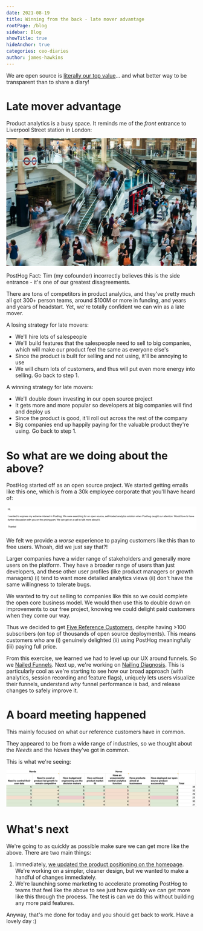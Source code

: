 ```yaml
---
date: 2021-08-19
title: Winning from the back - late mover advantage
rootPage: /blog
sidebar: Blog
showTitle: true
hideAnchor: true
categories: ceo-diaries
author: james-hawkins
---
```


We are open source is [literally our top value](../handbook/company/values)... and what better way to be transparent than to share a diary!

# Late mover advantage

Product analytics is a busy space. It reminds me of the _front_ entrance to Liverpool Street station in London:

![Liverpool Street Front Entrance - lots of people](../images/blog/CEO-diary-1/liverpool-st-station.jpg)

PostHog Fact: Tim (my cofounder) incorrectly believes this is the side entrance - it's one of our greatest disagreements.

There are tons of competitors in product analytics, and they've pretty much all got 300+ person teams, around $100M or more in funding, and years and years of headstart. Yet, we're totally confident we can win as a late mover.

A losing strategy for late movers:

- We'll hire lots of salespeople
- We'll build features that the salespeople need to sell to big companies, which will make our product feel the same as everyone else's
- Since the product is built for selling and not using, it'll be annoying to use
- We will churn lots of customers, and thus will put even more energy into selling. Go back to step 1.

A winning strategy for late movers:

- We'll double down investing in our open source project
- It gets more and more popular so developers at big companies will find and deploy us
- Since the product is good, it'll roll out across the rest of the company
- Big companies end up happily paying for the valuable product they're using. Go back to step 1.

# So what are we doing about the above?

PostHog started off as an open source project. We started getting emails like this one, which is from a 30k employee corporate that you'll have heard of:

![An email from a potential customer saying they have extreme interest](../images/blog/CEO-diary-1/extreme-interest.jpg)

We felt we provide a _worse_ experience to paying customers like this than to free users. Whoah, did we just say that?!

Larger companies have a wider range of stakeholders and generally more users on the platform. They have a broader range of users than just developers, and these other user profiles (like product managers or growth managers) (i) tend to want more detailed analytics views (ii) don't have the same willingness to tolerate bugs.

We wanted to try out selling to companies like this so we could complete the open core business model. We would then use this to double down on improvements to our free project, knowing we could delight paid customers when they come our way.

Thus we decided to get [Five Reference Customers](../handbook/strategy/strategy), despite having >100 subscribers (on top of thousands of open source deployments). This means customers who are (i) genuinely delighted (ii) using PostHog meaningfully (iii) paying full price.

From this exercise, we learned we had to level up our UX around funnels. So we [Nailed Funnels](new-vp-nailing-funnels). Next up, we're working on [Nailing Diagnosis](../handbook/strategy/roadmap). This is particularly cool as we're starting to see how our broad approach (with analytics, session recording and feature flags), uniquely lets users visualize their funnels, understand _why_ funnel performance is bad, and release changes to safely improve it.

# A board meeting happened

This mainly focused on what our reference customers have in common.

They appeared to be from a wide range of industries, so we thought about the _Needs_ and the _Haves_ they've got in common. 

This is what we're seeing:

![Customer problems they have in common](../images/blog/CEO-diary-1/customer-dna.jpg)

# What's next

We're going to as quickly as possible make sure we can get more like the above. There are two main things:

1. Immediately, [we updated the product positioning on the homepage](https://github.com/PostHog/posthog.com/pull/1810). We're working on a simpler, cleaner design, but we wanted to make a handful of changes immediately.
1. We're launching some marketing to accelerate promoting PostHog to teams that feel like the above to see just how quickly we can get more like this through the process. The test is can we do this without building any more paid features.

Anyway, that's me done for today and you should get back to work. Have a lovely day :)
